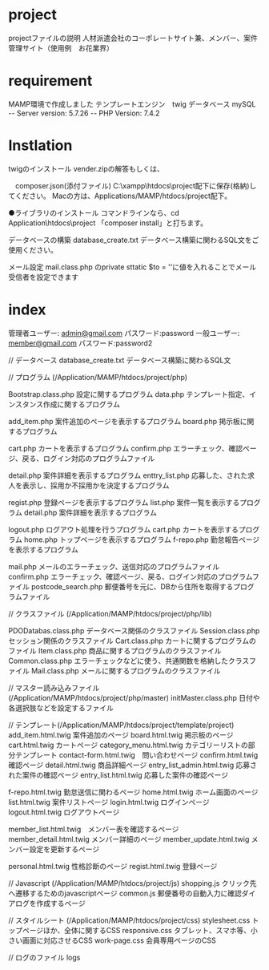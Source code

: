 # project

projectファイルの説明
人材派遣会社のコーポレートサイト兼、メンバー、案件管理サイト（使用例　お花業界）

# requirement

MAMP環境で作成しました
テンプレートエンジン　twig 
データベース mySQL
-- Server version: 5.7.26
-- PHP Version: 7.4.2

# Instlation

twigのインストール
vender.zipの解答もしくは、

　composer.json(添付ファイル)
C:\xampp\htdocs\project配下に保存(格納)してください。
Macの方は、Applications/MAMP/htdocs/project配下。


●ライブラリのインストール
コマンドラインなら、cd Application\htdocs\project
「composer install」と打ちます。


データベースの構築
database_create.txt データベース構築に関わるSQL文をご使用ください。

メール設定
mail.class.php のprivate sttatic $to = ''に値を入れることでメール受信者を設定できます



# index
管理者ユーザー: admin@gmail.com パスワード:password
一般ユーザー: member@gmail.com パスワード:password2

// データベース
database_create.txt データベース構築に関わるSQL文

// プログラム (/Application/MAMP/htdocs/project/php)

Bootstrap.class.php 設定に関するプログラム
data.php テンプレート指定、インスタンス作成に関するプログラム

add_item.php 案件追加のページを表示するプログラム
board.php 掲示板に関するプログラム

cart.php カートを表示するプログラム
confirm.php エラーチェック、確認ページ、戻る、ログイン対応のプログラムファイル

detail.php 案件詳細を表示するプログラム
enttry_list.php 応募した、された求人を表示し、採用か不採用かを決定するプログラム

regist.php 登録ページを表示するプログラム
list.php 案件一覧を表示するプログラム
detail.php 案件詳細を表示するプログラム

logout.php ログアウト処理を行うプログラム
cart.php カートを表示するプログラム
home.php トップページを表示するプログラム
f-repo.php 勤怠報告ページを表示するプログラム



mail.php メールのエラーチェック、送信対応のプログラムファイル
confirm.php エラーチェック、確認ページ、戻る、ログイン対応のプログラムファイル
postcode_search.php 郵便番号を元に、DBから住所を取得するプログラムファイル



// クラスファイル (/Application/MAMP/htdocs/project/php/lib)

PDODatabas.class.php データベース関係のクラスファイル
Session.class.php セッション関係のクラスファイル
Cart.class.php カートに関するプログラムのファイル
Item.class.php 商品に関するプログラムのクラスファイル
Common.class.php エラーチェックなどに使う、共通関数を格納したクラスファイル
Mail.class.php メールに関するプログラムのクラスファイル

// マスター読み込みファイル (/Application/MAMP/htdocs/project/php/master)
initMaster.class.php 日付や各選択肢などを設定するファイル

// テンプレート(/Application/MAMP/htdocs/project/template/project)
add_item.html.twig 案件追加のページ
board.html.twig 掲示板のページ
cart.html.twig カートページ
category_menu.html.twig カテゴリーリストの部分テンプレート
contact-form.html.twig　問い合わせページ
confirm.html.twig 確認ページ
detail.html.twig 商品詳細ページ
entry_list_admin.html.twig 応募された案件の確認ページ
entry_list.html.twig 応募した案件の確認ページ

f-repo.html.twig 勤怠送信に関わるページ
home.html.twig ホーム画面のページ
list.html.twig 案件リストページ
login.html.twig ログインページ
logout.html.twig ログアウトページ

member_list.html.twig　メンバー表を確認するページ
member_detail.html.twig メンバー詳細のページ
member_update.html.twig メンバー設定を更新するページ

personal.html.twig 性格診断のページ
regist.html.twig 登録ページ




// Javascript (/Application/MAMP/htdocs/project/js)
shopping.js クリック先へ遷移するためのjavascriptページ
common.js 郵便番号の自動入力に確認ダイアログを作成するページ


// スタイルシート (/Application/MAMP/htdocs/project/css)
stylesheet.css トップページほか、全体に関するCSS
responsive.css タブレット、スマホ等、小さい画面に対応させるCSS
work-page.css 会員専用ページのCSS


// ログのファイル
logs
